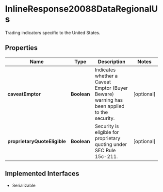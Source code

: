 

# InlineResponse20088DataRegionalUs

Trading indicators specific to the United States.

## Properties

Name | Type | Description | Notes
------------ | ------------- | ------------- | -------------
**caveatEmptor** | **Boolean** | Indicates whether a Caveat Emptor (Buyer Beware) warning has been applied to the security. |  [optional]
**proprietaryQuoteEligible** | **Boolean** | Security is eligible for proprietary quoting under SEC Rule 15c-211. |  [optional]


## Implemented Interfaces

* Serializable


